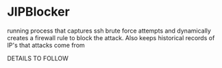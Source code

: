 # JIPBlocker
running process that captures ssh brute force attempts and dynamically creates a firewall rule to block the attack.  Also keeps historical records of IP's that attacks come from

DETAILS TO FOLLOW
